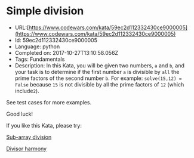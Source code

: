 # Simple  division

 - URL:[https://www.codewars.com/kata/59ec2d112332430ce9000005](https://www.codewars.com/kata/59ec2d112332430ce9000005)
 - Id: 59ec2d112332430ce9000005
 - Language: python
 - Completed on: 2017-10-27T13:10:58.056Z
 - Tags: Fundamentals
 - Description:
In this Kata, you will be given two numbers, `a` and `b`, and your task is to determine if the first number `a` is divisible by `all` the prime factors of the second number `b`. For example: `solve(15,12) = False` because `15` is not divisible by all the prime factors of `12` (which include`2`).

See test cases for more examples. 

Good luck!

If you like this Kata, please try:

[Sub-array division](https://www.codewars.com/kata/59eb64cba954273cd4000099)

[Divisor harmony](https://www.codewars.com/kata/59bf97cd4f98a8b1cd00007e)
